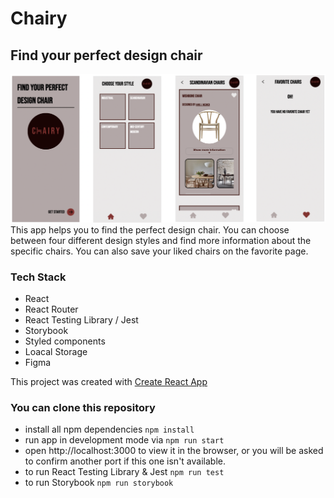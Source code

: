 # Chairy
## Find your perfect design chair

![Chairy](./public/img/App-visualize.png)
This app helps you to find the perfect design chair. You can choose between four different design styles and find more information about the specific chairs. You can also save your liked chairs on the favorite page. 

### Tech Stack
- React
- React Router
- React Testing Library / Jest
- Storybook
- Styled components
- Loacal Storage
- Figma

This project was created with [Create React App](https://create-react-app.dev/docs/getting-started/)

### You can clone this repository
- install all npm dependencies `npm install`
- run app in development mode via `npm run start`
- open http://localhost:3000 to view it in the browser, or you will be asked to confirm another port if this one isn't available.
- to run React Testing Library & Jest `npm run test`
- to run Storybook `npm run storybook`


